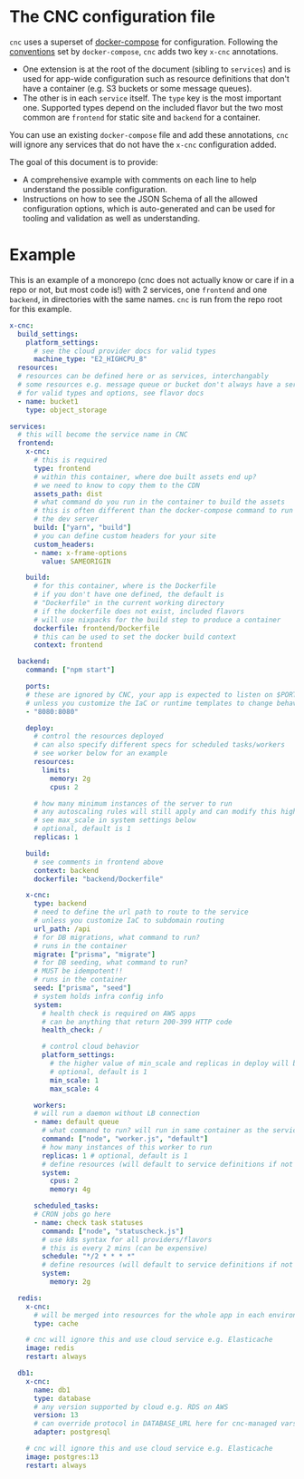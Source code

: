 
# The CNC configuration file

`cnc` uses a superset of [docker-compose](https://docs.docker.com/compose/compose-file/) for configuration. Following the [conventions](https://docs.docker.com/compose/compose-file/11-extension/) set by `docker-compose`, `cnc` adds two key `x-cnc` annotations.

- One extension is at the root of the document (sibling to `services`) and is used for app-wide configuration such as resource definitions that don't have a container (e.g. S3 buckets or some message queues).
- The other is in each `service` itself. The `type` key is the most important one. Supported types depend on the included flavor but the two most common are `frontend` for static site and `backend` for a container.

You can use an existing `docker-compose` file and add these annotations, `cnc` will ignore any services that do not have the `x-cnc` configuration added.

The goal of this document is to provide:

- A comprehensive example with comments on each line to help understand the possible configuration.
- Instructions on how to see the JSON Schema of all the allowed configuration options, which is auto-generated and can be used for tooling and validation as well as understanding.

# Example

This is an example of a monorepo (cnc does not actually know or care if in a repo or not, but most code is!) with 2 services, one `frontend` and one `backend`, in directories with the same names. `cnc` is run from the repo root for this example.

```yaml
x-cnc:
  build_settings:
    platform_settings:
      # see the cloud provider docs for valid types
      machine_type: "E2_HIGHCPU_8"
  resources:
  # resources can be defined here or as services, interchangably
  # some resources e.g. message queue or bucket don't always have a server in dev
  # for valid types and options, see flavor docs
  - name: bucket1
    type: object_storage

services:
  # this will become the service name in CNC
  frontend:
    x-cnc:
      # this is required
      type: frontend
      # within this container, where doe built assets end up?
      # we need to know to copy them to the CDN
      assets_path: dist
      # what command do you run in the container to build the assets
      # this is often different than the docker-compose command to run
      # the dev server
      build: ["yarn", "build"]
      # you can define custom headers for your site
      custom_headers:
      - name: x-frame-options
        value: SAMEORIGIN

    build:
      # for this container, where is the Dockerfile
      # if you don't have one defined, the default is
      # "Dockerfile" in the current working directory
      # if the dockerfile does not exist, included flavors
      # will use nixpacks for the build step to produce a container
      dockerfile: frontend/Dockerfile
      # this can be used to set the docker build context
      context: frontend

  backend:
    command: ["npm start"]

    ports:
    # these are ignored by CNC, your app is expected to listen on $PORT
    # unless you customize the IaC or runtime templates to change behavior
    - "8080:8080"

    deploy:
      # control the resources deployed
      # can also specify different specs for scheduled tasks/workers
      # see worker below for an example
      resources:
        limits:
          memory: 2g
          cpus: 2

      # how many minimum instances of the server to run
      # any autoscaling rules will still apply and can modify this higher
      # see max_scale in system settings below
      # optional, default is 1
      replicas: 1

    build:
      # see comments in frontend above
      context: backend
      dockerfile: "backend/Dockerfile"

    x-cnc:
      type: backend
      # need to define the url path to route to the service
      # unless you customize IaC to subdomain routing
      url_path: /api
      # for DB migrations, what command to run?
      # runs in the container
      migrate: ["prisma", "migrate"]
      # for DB seeding, what command to run?
      # MUST be idempotent!!
      # runs in the container
      seed: ["prisma", "seed"]
      # system holds infra config info
      system:
        # health check is required on AWS apps
        # can be anything that return 200-399 HTTP code
        health_check: /

        # control cloud behavior
        platform_settings:
          # the higher value of min_scale and replicas in deploy will be used as the min
          # optional, default is 1
          min_scale: 1
          max_scale: 4

      workers:
      # will run a daemon without LB connection
      - name: default queue
        # what command to run? will run in same container as the service
        command: ["node", "worker.js", "default"]
        # how many instances of this worker to run
        replicas: 1 # optional, default is 1
        # define resources (will default to service definitions if not defined)
        system:
          cpus: 2
          memory: 4g

      scheduled_tasks:
      # CRON jobs go here
      - name: check task statuses
        command: ["node", "statuscheck.js"]
        # use k8s syntax for all providers/flavors
        # this is every 2 mins (can be expensive)
        schedule: "*/2 * * * *"
        # define resources (will default to service definitions if not defined)
        system:
          memory: 2g

  redis:
    x-cnc:
      # will be merged into resources for the whole app in each environment
      type: cache

    # cnc will ignore this and use cloud service e.g. Elasticache
    image: redis
    restart: always

  db1:
    x-cnc:
      name: db1
      type: database
      # any version supported by cloud e.g. RDS on AWS
      version: 13
      # can override protocol in DATABASE_URL here for cnc-managed vars
      adapter: postgresql

    # cnc will ignore this and use cloud service e.g. Elasticache
    image: postgres:13
    restart: always

```